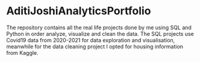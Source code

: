 # AditiJoshiAnalyticsPortfolio
The repository contains all the real life projects done by me using SQL and Python 
in order analyze, visualize and clean the data.
The SQL projects use Covid19 data from 2020-2021 for data exploration and visualisation,
meanwhile for the data cleaning project I opted for housing information from Kaggle.
